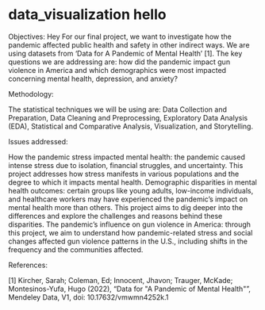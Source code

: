 # data_visualization hello
Objectives:
Hey
For our final project, we want to investigate how the pandemic affected public health and safety in other indirect ways. We are using datasets from ‘Data for A Pandemic of Mental Health’ [1]. The key questions we are addressing are: how did the pandemic impact gun violence in America and which demographics were most impacted concerning mental health, depression, and anxiety? 

Methodology:

The statistical techniques we will be using are: Data Collection and Preparation, Data Cleaning and Preprocessing, Exploratory Data Analysis (EDA), Statistical and Comparative Analysis, Visualization, and Storytelling. 

Issues addressed:

How the pandemic stress impacted mental health: the pandemic caused intense stress due to isolation, financial struggles, and uncertainty. This project addresses how stress manifests in various populations and the degree to which it impacts mental health.
Demographic disparities in mental health outcomes: certain groups like young adults, low-income individuals, and healthcare workers may have experienced the pandemic’s impact on mental health more than others. This project aims to dig deeper into the differences and explore the challenges and reasons behind these disparities.
The pandemic’s influence on gun violence in America: through this project, we aim to understand how pandemic-related stress and social changes affected gun violence patterns in the U.S., including shifts in the frequency and the communities affected.


References:

[1] Kircher, Sarah; Coleman, Ed; Innocent, Jhavon; Trauger, McKade; Montesinos-Yufa, Hugo (2022), “Data for "A Pandemic of Mental Health"”, Mendeley Data, V1, doi: 10.17632/vmwmn4252k.1

